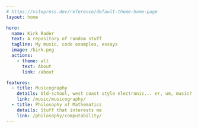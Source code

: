 ```yaml
---
# https://vitepress.dev/reference/default-theme-home-page
layout: home

hero:
  name: Kirk Rader
  text: A repository of random stuff
  tagline: My music, code examples, essays
  image: /kirk.png
  actions:
    - theme: alt
      text: About
      link: /about

features:
  - title: Musicography
    details: Old-school, west coast style electronic... er, um, music?
    link: /music/musicography/
  - title: Philosophy of Mathematics
    details: Stuff that interests me
    link: /philosophy/computability/
---
```

